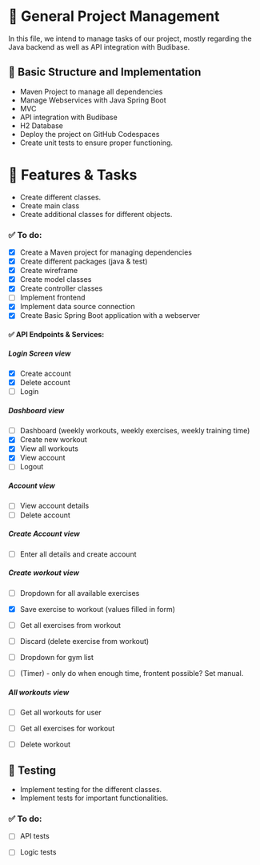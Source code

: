 # 💫 General Project Management

In this file, we intend to manage tasks of our project, mostly regarding the Java backend as well as API integration with Budibase.


## 🧱 Basic Structure and Implementation

- Maven Project to manage all dependencies
- Manage Webservices with Java Spring Boot
- MVC
- API integration with Budibase
- H2 Database
- Deploy the project on GitHub Codespaces
- Create unit tests to ensure proper functioning.


# 🧩 Features & Tasks

- Create different classes.
- Create main class
- Create additional classes for different objects.

### ✅ To do:
- [x] Create a Maven project for managing dependencies
- [x] Create different packages (java & test)
- [x] Create wireframe
- [x] Create model classes
- [x] Create controller classes
- [ ] Implement frontend
- [x] Implement data source connection
- [x] Create Basic Spring Boot application with a webserver

#### ✅ API Endpoints & Services:
##### Login Screen view
- [x] Create account
- [x] Delete account
- [ ] Login
      
##### Dashboard view
- [ ] Dashboard (weekly workouts, weekly exercises, weekly training time)
- [x] Create new workout
- [x] View all workouts
- [x] View account
- [ ] Logout

##### Account view
- [ ] View account details
- [ ] Delete account

##### Create Account view
- [ ] Enter all details and create account

##### Create workout view
- [ ] Dropdown for all available exercises
- [x] Save exercise to workout (values filled in form)
- [ ] Get all exercises from workout
- [ ] Discard (delete exercise from workout)
- [ ] Dropdown for gym list
- [ ] (Timer) - only do when enough time, frontent possible? Set manual.


##### All workouts view
- [ ] Get all workouts for user
- [ ] Get all exercises for workout
- [ ] Delete workout


## 🧪 Testing

- Implement testing for the different classes.
- Implement tests for important functionalities. 

### ✅ To do:
- [ ] API tests
- [ ] Logic tests

